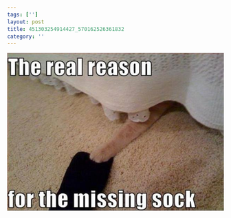 ```yaml
---
tags: ['']
layout: post
title: 451303254914427_570162526361832
category: ''
---
```

![451303254914427_570162526361832](/uploads/2013-5-22-451303254914427_570162526361832.jpg)
